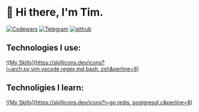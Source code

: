 # 👋 Hi there,  I'm Tim.

<div align="left">

[![Codewars](https://img.shields.io/badge/Codewars-B1361E?style=for-the-badge&logo=codewars&logoColor=grey)](https://www.codewars.com/users/timaracov)
[![Telegram](https://img.shields.io/badge/Telegram-2CA5E0?style=for-the-badge&logo=telegram&logoColor=white)](https://t.me/timaracov)
[![github](https://img.shields.io/badge/timaracov-12100E.svg?style=for-the-badge&logo=github&logoColor=white)](https://github.com/timaracov)
  
  
</div>


## Technologies I use:
[![My Skills](https://skillicons.dev/icons?i=arch,py,vim,vscode,regex,md,bash, zsh&perline=8)](https://skillicons.dev)
## Technoligies I learn:
[![My Skills](https://skillicons.dev/icons?i=go,redis, postgresql,c&perline=8)](https://skillicons.dev)
